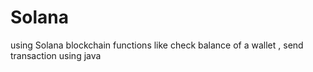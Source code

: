 # Solana
using Solana blockchain functions like check balance of a wallet , send transaction using java
